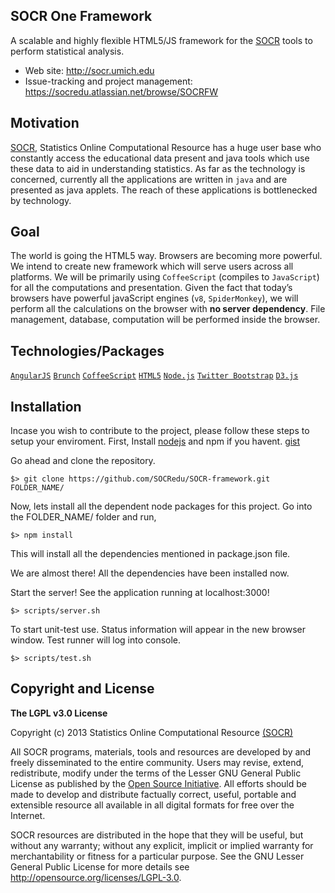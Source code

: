 ## SOCR One Framework
A scalable and highly flexible HTML5/JS framework for the [SOCR](http://socr.ucla.edu) tools to perform statistical analysis.

* Web site: http://socr.umich.edu
* Issue-tracking and project management: https://socredu.atlassian.net/browse/SOCRFW

Motivation 
--------------
[SOCR](http://socr.umich.edu), Statistics Online Computational Resource has a huge user base who constantly access the educational data present and java tools which use these data to aid in understanding statistics.
As far as the technology is concerned, currently all the applications are written in `java` and are presented as java applets. The reach of these applications is bottlenecked by technology.

Goal
------
The world is going the HTML5 way. Browsers are becoming more powerful. 
We intend to create new framework which will serve users across all platforms. We will be primarily using `CoffeeScript` (compiles to `JavaScript`) for all the computations and presentation. Given the fact that today’s browsers have powerful javaScript engines (`v8`, `SpiderMonkey`), we will perform all the calculations on the browser with **no server dependency**. File management, database, computation will be performed inside the browser.

 Technologies/Packages
----------------
 [`AngularJS`](http://angularjs.org) 
 [`Brunch`](http://brunch.io) 
 [`CoffeeScript`](http://coffeescript.org/)
 [`HTML5`](http://html5rocks.com/)
 [`Node.js`](http://nodejs.org/) 
 [`Twitter Bootstrap`](twitter.github.com/bootstrap/) 
 [`D3.js`](http://d3js.org) 

Installation
------------
Incase you wish to contribute to the project, please follow these steps to setup your enviroment.
First, Install [nodejs](http://nodejs.org/) and npm if you havent. [gist](https://gist.github.com/isaacs/579814)

Go ahead and clone the repository.

    $> git clone https://github.com/SOCRedu/SOCR-framework.git FOLDER_NAME/

Now, lets install all the dependent node packages for this project. Go into the FOLDER_NAME/ folder and run,

    $> npm install

This will install all the dependencies mentioned in package.json file.

We are almost there! All the dependencies have been installed now. 
    
Start the server! See the application running at localhost:3000!

    $> scripts/server.sh
    
To start unit-test use. Status information will appear in the new browser window. Test runner will log into console.

    $> scripts/test.sh

Copyright and License 
----------------------

**The LGPL v3.0 License**

Copyright (c) 2013 Statistics Online Computational Resource [(SOCR)](http://www.StatisticsResource.org)

All SOCR programs, materials, tools and resources are developed by and freely disseminated to the entire community.
Users may revise, extend, redistribute, modify under the terms of the Lesser GNU General Public License
as published by the [Open Source Initiative](http://opensource.org/licenses/). All efforts should be made to develop and distribute
factually correct, useful, portable and extensible resource all available in all digital formats for free over the Internet.

SOCR resources are distributed in the hope that they will be useful, but without
any warranty; without any explicit, implicit or implied warranty for merchantability or
fitness for a particular purpose. See the GNU Lesser General Public License for
more details see http://opensource.org/licenses/LGPL-3.0.

